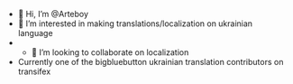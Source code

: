 - 👋 Hi, I’m @Arteboy
- 👀 I’m interested in making translations/localization on ukrainian language
- - 💞️ I’m looking to collaborate on localization
- Currently one of the bigbluebutton ukrainian translation contributors on transifex


<!---
Arteboy/Arteboy is a ✨ special ✨ repository because its `README.md` (this file) appears on your GitHub profile.
You can click the Preview link to take a look at your changes.
--->
